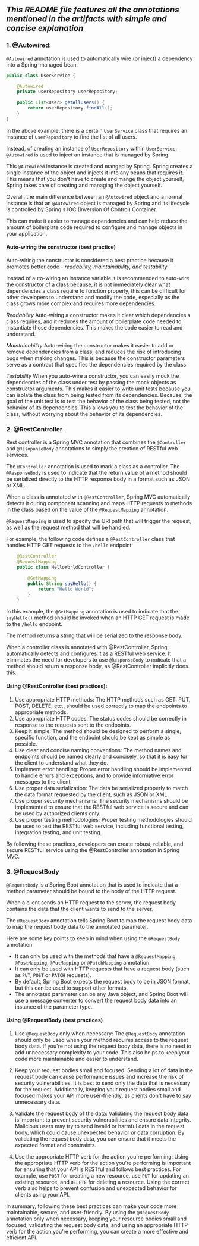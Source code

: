 ## _This README file features all the annotations mentioned in the artifacts with simple and concise explanation_

### 1. @Autowired:

`@Autowired` annotation is used to automatically wire (or inject) a dependency into a Spring-managed bean.

```java
public class UserService {

	@Autowired
	private UserRepository userRepository;

	public List<User> getAllUsers() {
		return userRepository.findAll();
	}
}
```

In the above example, there is a certain `UserService` class that requires an instance of `UserRepository` to find the list of all users.

Instead, of creating an instance of `UserRepository` within `UserService`.
`@Autowired` is used to inject an instance that is managed by Spring.

This `@Autowired` instance is created and manged by Spring.
Spring creates a single instance of the object and injects it into any beans that requires it.
This means that you don't have to create and mange the object yourself, Spring takes care of creating and managing the object yourself.

Overall, the main difference between an `@Autowired` object and a normal instance is that an `@Autowired` object is managed by Spring and its lifecycle is controlled by Spring's IOC (Inversion Of Control) Container.

This can make it easier to manage dependencies and can help reduce the amount of boilerplate code required to configure and manage objects in your application.

#### Auto-wiring the constructor (best practice)

Auto-wiring the constructor is considered a best practice because it promotes better code -
	_readability, maintainability, and testability_

Instead of auto-wiring an instance variable it is recommended to auto-wire the constructor of a class because, it is not immediately clear what dependencies a class require to function properly, this can be difficult for other developers to understand and modify the code, especially as the class grows more complex and requires more dependencies.

_Readability_
Auto-wiring a constructor makes it clear which dependencies a class requires, and it reduces the amount of boilerplate code needed to instantiate those dependencies. This makes the code easier to read and understand. 

_Maintainability_
Auto-wiring the constructor makes it easier to add or remove dependencies from a class, and reduces the risk of introducing bugs when making changes. This is because the constructor parameters serve as a contract that specifies the dependencies required by the class.

_Testability_
When you auto-wire a constructor, you can easily mock the dependencies of the class under test by passing the mock objects as constructor arguments. This makes it easier to write unit tests because you can isolate the class from being tested from its dependencies. Because, the goal of the unit test is to test the behavior of the class being tested, not the behavior of its dependencies.
This allows you to test the behavior of the class, without worrying about the behavior of its  dependencies.

### 2. @RestController

Rest controller is a Spring MVC annotation that combines the `@Controller` and `@ResoponseBody` annotations to simply the creation of RESTful web services. 

The `@Controller` annotation is used to mark a class as a controller. 
The `@ResponseBody` is used to indicate that the return value of a method should be serialized directly to the HTTP response body in a format such as JSON or XML.

When a class is annotated with `@RestController`, Spring MVC automatically detects it during component scanning and maps HTTP requests to methods in the class based on the value of the `@RequestMapping` annotation.

`@RequestMapping` is used to specify the URI path that will trigger the request, as well as the request method that will be handled. 

For example, the following code defines a `@RestController` class that handles HTTP GET requests to the `/hello` endpoint:

```java
	@RestController
	@RequestMapping
	public class HelloWorldController {

		@GetMapping
		public String sayHello() {
			return "Hello World";
		}
	}
```


In this example, the `@GetMapping` annotation is used to indicate that the `sayHello()` method should be invoked when an HTTP GET request is made to the `/hello` endpoint.

The method returns a string that will be serialized to the response body.

When a controller class is annotated with @RestController, Spring automatically detects and configures it as a RESTful web service. It eliminates the need for developers to use `@ResponseBody` to indicate that a method should return a response body, as @RestController implicitly does this.

#### Using @RestController (best practices):

1. Use appropriate HTTP methods: 
	The HTTP methods such as GET, PUT, POST, DELETE, etc., should be used correctly to map the endpoints to appropriate methods.
2. Use appropriate HTTP codes:
	The status codes should be correctly in response to the requests sent to the endpoints.
3. Keep it simple:
	The method should be designed to perform a single, specific function, and the endpoint should be kept as simple as possible.
4. Use clear and concise naming conventions:
	The method names and endpoints should be named clearly and concisely, so that it is easy for the client to understand what they do.
5. Implement error handling:
	Proper error handling should be implemented to handle errors and exceptions, and to provide informative error messages to the client.
6. Use proper data serialization:
	The data be serialized properly to match the data format requested by the client, such as JSON or XML.
7. Use proper security mechanisms:
	The security mechanisms should be implemented to ensure that the RESTful web service is secure and can be used by authorized clients only.
8. Use proper testing methodologies:
	Proper testing methodologies should be used to test the RESTful web service, including functional testing, integration testing, and unit testing.	

By following these practices, developers can create robust, reliable, and secure RESTful service using the @RestController annotation in Spring MVC.


### 3. @RequestBody

`@RequestBody` is a Spring Boot annotation that is used to indicate that a method parameter should be bound to the body of the HTTP request.

When a client sends an HTTP request to the server, the request body contains the data that the client wants to send to the server. 

The `@RequestBody` annotation tells Spring Boot to map the request body data to map the request body data to the annotated parameter.

Here are some key points to keep in mind when using the `@RequestBody` annotation:
 - It can only be used with the methods that have a `@RequestMapping`, `@PostMapping`,  `@PutMapping` or `@PatchMapping` annotation.
 - It can only be used with HTTP requests that have a request body (such as `PUT`, `POST` or `PATCH` requests).
 - By default, Spring Boot expects the request body to be in JSON format, but this can be used to support other formats.
 - The annotated parameter can be any Java object, and Spring Boot will use a message converter to convert the request body data into an instance of the parameter type.

#### Using @RequestBody (best practices)

1. Use `@RequestBody` only when necessary: 
	The `@RequestBody` annotation should only be used when your method requires access to the request body data. If you're not using the request body data, there is no need to add unnecessary complexity to your code. This also helps to keep your code more maintainable and easier to understand.

2. Keep your request bodies small and focused:
	Sending a lot of data in the request body can cause performance issues and increase the risk of security vulnerabilities. It is best to send only the data that is necessary for the request.
	Additionally, keeping your request bodies small and focused makes your API more user-friendly, as clients don't have to say unnecessary data.

3. Validate the request body of the data:
	Validating the request body data is important to prevent security vulnerabilities and ensure data integrity. Malicious users may try to send invalid or harmful data in the request body, which could cause unexpected behavior or data corruption. By validating the request body data, you can ensure that it meets the expected format and constraints.

5. Use the appropriate HTTP verb for the action you're performing:
	Using the appropriate HTTP verb for the action you're performing is important for ensuring that your API is RESTful and follows best practices. For example, use `POST` for creating a new resource, use `PUT` for updating an existing resource, and `DELETE` for deleting a resource. Using the correct verb also helps to prevent confusion and unexpected behavior for clients using your API.

In summary, following these best practices can make your code more maintainable, secure, and user-friendly. By using the `@RequestBody` annotation only when necessary, keeping your resource bodies small and focused, validating the request body data, and using an appropriate HTTP verb for the action you're performing, you can create a more effective and efficient API.

